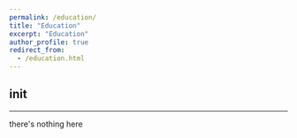 ```yaml
---
permalink: /education/
title: "Education"
excerpt: "Education"
author_profile: true
redirect_from: 
  - /education.html
---
```


## init
---
there's nothing here
